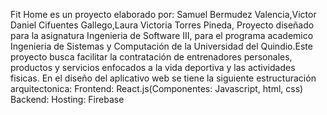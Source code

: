 Fit Home es un proyecto elaborado por: Samuel Bermudez Valencia,Victor Daniel Cifuentes Gallego,Laura Victoria Torres Pineda, Proyecto diseñado para la asignatura Ingenieria de Software III, para el programa academico Ingenieria de Sistemas y Computación de la Universidad del Quindio.Este proyecto busca facilitar la contratación de entrenadores personales, productos y servicios enfocados a la vida deportiva y las actividades fisicas.
En el diseño del aplicativo web se tiene la siguiente estructuración arquitectonica:
Frontend: React.js(Componentes: Javascript, html, css)
Backend:
Hosting: Firebase
